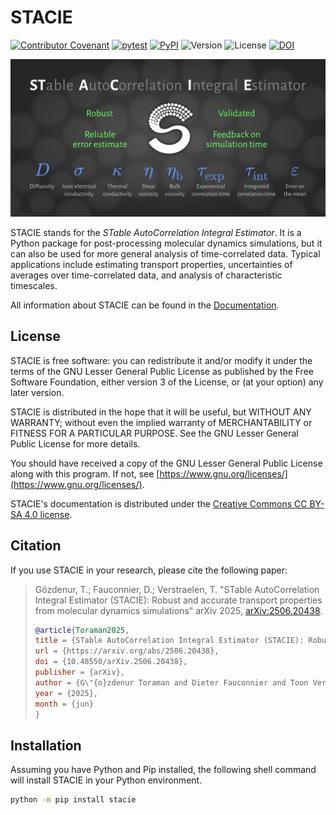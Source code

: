 <!-- markdownlint-disable line-length -->
# STACIE

[![Contributor Covenant](https://img.shields.io/badge/Contributor%20Covenant-2.1-4baaaa.svg)](CODE_OF_CONDUCT.md)
[![pytest](https://github.com/molmod/stacie/actions/workflows/pytest.yaml/badge.svg)](https://github.com/molmod/stacie/actions/workflows/pytest.yaml)
[![PyPI](https://img.shields.io/pypi/v/stacie.svg)](https://pypi.python.org/pypi/stacie/)
![Version](https://img.shields.io/pypi/pyversions/stacie.svg)
![License](https://img.shields.io/github/license/molmod/stacie)
[![DOI](https://zenodo.org/badge/DOI/10.5281/zenodo.15744667.svg)](https://doi.org/10.5281/zenodo.15744667)

<p align="center">
    <picture>
      <source media="(prefers-color-scheme: dark)" srcset="docs/source/static/github_repo_card_dark.png">
      <source media="(prefers-color-scheme: light)" srcset="docs/source/static/github_repo_card_light.png">
      <img alt="Shows a black logo in light color mode and a white one in dark color mode." src="docs/source/static/github_repo_card_dark.png">
    </picture>
</p>

STACIE stands for the *STable AutoCorrelation Integral Estimator*.
It is a Python package for post-processing molecular dynamics simulations,
but it can also be used for more general analysis of time-correlated data.
Typical applications include estimating transport properties,
uncertainties of averages over time-correlated data,
and analysis of characteristic timescales.

All information about STACIE can be found in the [Documentation](https://molmod.github.io/stacie).

## License

STACIE is free software: you can redistribute it and/or modify it
under the terms of the GNU Lesser General Public License
as published by the Free Software Foundation,
either version 3 of the License, or (at your option) any later version.

STACIE is distributed in the hope that it will be useful,
but WITHOUT ANY WARRANTY;
without even the implied warranty of MERCHANTABILITY or FITNESS FOR A PARTICULAR PURPOSE.
See the GNU Lesser General Public License for more details.

You should have received a copy of the GNU Lesser General Public License along with this program.
If not, see [https://www.gnu.org/licenses/](https://www.gnu.org/licenses/).

STACIE's documentation is distributed under the
[Creative Commons CC BY-SA 4.0 license](https://creativecommons.org/licenses/by-sa/4.0/).

## Citation

If you use STACIE in your research, please cite the following paper:

> Gözdenur, T.; Fauconnier, D.; Verstraelen, T.
> "STable AutoCorrelation Integral Estimator (STACIE):
> Robust and accurate transport properties from molecular dynamics simulations"
> arXiv 2025, [arXiv:2506.20438](https://arxiv.org/abs/2506.20438).
>
> ```bibtex
> @article{Toraman2025,
> title = {STable AutoCorrelation Integral Estimator (STACIE): Robust and accurate transport properties from molecular dynamics simulations},
> url = {https://arxiv.org/abs/2506.20438},
> doi = {10.48550/arXiv.2506.20438},
> publisher = {arXiv},
> author = {G\"{o}zdenur Toraman and Dieter Fauconnier and Toon Verstraelen},
> year = {2025},
> month = {jun}
> }
>
> ```

## Installation

Assuming you have Python and Pip installed,
the following shell command will install STACIE in your Python environment.

```bash
python -m pip install stacie
```
